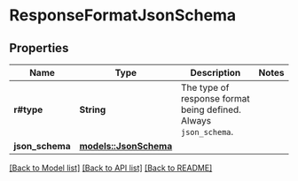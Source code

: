 # ResponseFormatJsonSchema

## Properties

Name | Type | Description | Notes
------------ | ------------- | ------------- | -------------
**r#type** | **String** | The type of response format being defined. Always `json_schema`. | 
**json_schema** | [**models::JsonSchema**](JSON_schema.md) |  | 

[[Back to Model list]](../README.md#documentation-for-models) [[Back to API list]](../README.md#documentation-for-api-endpoints) [[Back to README]](../README.md)


